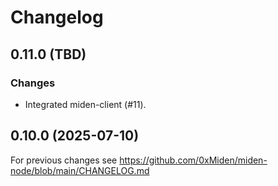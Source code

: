 # Changelog

## 0.11.0 (TBD)

### Changes

- Integrated miden-client (#11).

## 0.10.0 (2025-07-10)

For previous changes see https://github.com/0xMiden/miden-node/blob/main/CHANGELOG.md
